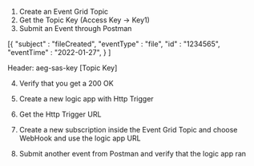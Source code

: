 
1. Create an Event Grid Topic
2. Get the Topic Key (Access Key -> Key1)
3. Submit an Event through Postman

[{
    "subject" : "fileCreated",
    "eventType" : "file",
    "id" : "1234565",
    "eventTime" : "2022-01-27",
}
]

Header: aeg-sas-key   [Topic Key]


4. Verify that you get a 200 OK

5. Create a new logic app with Http Trigger
6. Get the Http Trigger URL

7. Create a new subscription inside the Event Grid Topic and choose WebHook and use the logic app URL

8. Submit another event from Postman and verify that the logic app ran

